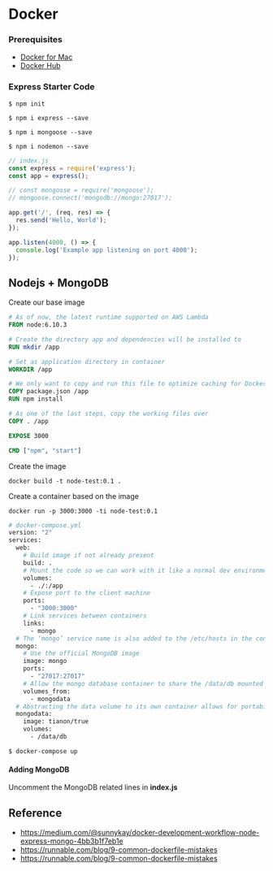 # Docker 

### Prerequisites

- [Docker for Mac](https://docs.docker.com/docker-for-mac/install/)
- [Docker Hub](https://cloud.docker.com)

### Express Starter Code

```
$ npm init
```

```
$ npm i express --save
```

```
$ npm i mongoose --save
```

```
$ npm i nodemon --save
```

```js
// index.js
const express = require('express');
const app = express();

// const mongoose = require('mongoose');
// mongoose.connect('mongodb://mongo:27017');

app.get('/', (req, res) => {
  res.send('Hello, World');
});

app.listen(4000, () => {
  console.log('Example app listening on port 4000');
});
```

## Nodejs + MongoDB

Create our base image 

```Dockerfile
# As of now, the latest runtime supported on AWS Lambda
FROM node:6.10.3

# Create the directory app and dependencies will be installed to
RUN mkdir /app

# Set as application directory in container
WORKDIR /app

# We only want to copy and run this file to optimize caching for Docker, otherwise dependencies could be installed every time a file is changed
COPY package.json /app
RUN npm install

# As one of the last steps, copy the working files over
COPY . /app

EXPOSE 3000

CMD ["npm", "start"]
```

Create the image

```
docker build -t node-test:0.1 .
```

Create a container based on the image

```
docker run -p 3000:3000 -ti node-test:0.1
```

```Dockerfile
# docker-compose.yml
version: "2"
services:
  web:
    # Build image if not already present
    build: .
    # Mount the code so we can work with it like a normal dev environment
    volumes:
      - ./:/app
    # Expose port to the client machine
    ports:
      - "3000:3000"
    # Link services between containers
    links:
      - mongo
  # The ‘mongo’ service name is also added to the /etc/hosts in the container, allowing access to the service as such: mongodb://mongo:27017
  mongo:
    # Use the official MongoDB image
    image: mongo
    ports:
      - "27017:27017"
    # Allow the mongo database container to share the /data/db mounted volume across containers
    volumes_from:
      - mongodata
  # Abstracting the data volume to its own container allows for portability and seperate containers to share the same db
  mongodata:
    image: tianon/true
    volumes:
      - /data/db
```

```
$ docker-compose up
```

#### Adding MongoDB

Uncomment the MongoDB related lines in **index.js**

## Reference

- https://medium.com/@sunnykay/docker-development-workflow-node-express-mongo-4bb3b1f7eb1e
- https://runnable.com/blog/9-common-dockerfile-mistakes
- https://runnable.com/blog/9-common-dockerfile-mistakes
